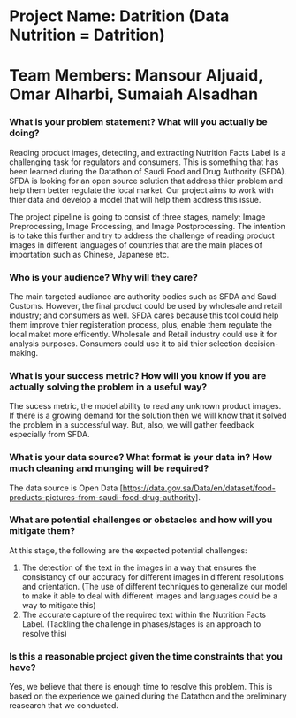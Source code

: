 # Project Name: Datrition (Data Nutrition = Datrition)

# Team Members: Mansour Aljuaid, Omar Alharbi, Sumaiah Alsadhan


### What is your problem statement?  What will you actually be doing?

Reading product images, detecting, and extracting Nutrition Facts Label is a challenging task for regulators and consumers. This is something that has been learned during the Datathon of Saudi Food and Drug Authority (SFDA). SFDA is looking for an open source solution that address thier problem and help them better regulate the local market. Our project aims to work with thier data and develop a model that will help them address this issue. 

The project pipeline is going to consist of three stages, namely; Image Preprocessing, Image Processing, and Image Postprocessing. The intention is to take this further and try to address the challenge of reading product images in different languages of countries that are the main places of importation such as Chinese, Japanese etc.

### Who is your audience?  Why will they care?

The main targeted audiance are authority bodies such as SFDA and Saudi Customs. However, the final product could be used by wholesale and retail industry; and consumers as well. SFDA cares because this tool could help them improve thier registeration process, plus, enable them regulate the local maket more efficently. Wholesale and Retail industry could use it for analysis purposes. Consumers could use it to aid thier selection decision-making.  

### What is your success metric?  How will you know if you are actually solving the problem in a useful way?

The sucess metric, the model ability to read any unknown product images. If there is a growing demand for the solution then we will know that it solved the problem in a successful way. But, also, we will gather feedback especially from SFDA.

### What is your data source?  What format is your data in?  How much cleaning and munging will be required?

The data source is Open Data [https://data.gov.sa/Data/en/dataset/food-products-pictures-from-saudi-food-drug-authority].

### What are potential challenges or obstacles and how will you mitigate them?

At this stage, the following are the expected potential challenges: 
1. The detection of the text in the images in a way that ensures the consistancy of our accuracy for different images in different resolutions and orientation. (The use of different techniques to generalize our model to make it able to deal with different images and languages could be a way to mitigate this)
2. The accurate capture of the required text within the Nutrition Facts Label. (Tackling the challenge in phases/stages is an approach to resolve this)

### Is this a reasonable project given the time constraints that you have?

Yes, we believe that there is enough time to resolve this problem. This is based on the experience we gained during the Datathon and the preliminary reasearch that we conducted. 
